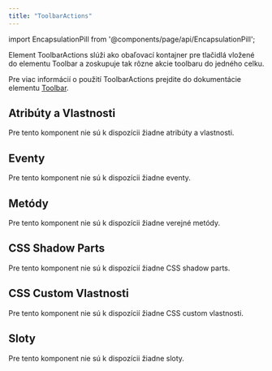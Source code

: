 ```yaml
---
title: "ToolbarActions"
---
```


<head>
  <title>ToolbarActions | Flexibilný kontajner určený na zobrazovanie rôzneho obsahu organizovaným spôsobom</title>
  <meta name="description" content="Element Toolbar je flexibilný kontajner určený na zobrazovanie rôzneho obsahu organizovaným spôsobom, ktorý sa zvyčajne používa v hornej časti webových aplikácií alebo stránok. Môže obsahovať tlačidlá, navigáciu, pole vyhľadávania, a iné." />
</head>

import EncapsulationPill from '@components/page/api/EncapsulationPill';

<EncapsulationPill type="shadow" />

Element ToolbarActions slúži ako obaľovací kontajner pre tlačidlá vložené do elementu Toolbar a zoskupuje tak rôzne akcie toolbaru do jedného celku.

Pre viac informácií o použití ToolbarActions prejdite do dokumentácie elementu [Toolbar](./toolbar).

## Atribúty a Vlastnosti

Pre tento komponent nie sú k dispozícii žiadne atribúty a vlastnosti.

## Eventy

Pre tento komponent nie sú k dispozícii žiadne eventy.

## Metódy

Pre tento komponent nie sú k dispozícii žiadne verejné metódy.

## CSS Shadow Parts

Pre tento komponent nie sú k dispozícií žiadne CSS shadow parts.

## CSS Custom Vlastnosti

Pre tento komponent nie sú k dispozícií žiadne CSS custom vlastnosti.

## Sloty

Pre tento komponent nie sú k dispozícii žiadne sloty.

